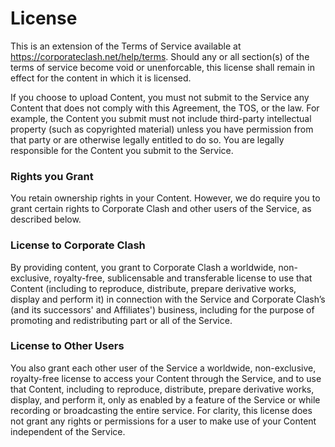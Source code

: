 # License

This is an extension of the Terms of Service available at https://corporateclash.net/help/terms. Should any or all section(s) of the terms of service become void or unenforcable, this license shall remain in effect for the content in which it is licensed.

If you choose to upload Content, you must not submit to the Service any Content that does not comply with this Agreement, the TOS, or the law. For example, the Content you submit must not include third-party intellectual property (such as copyrighted material) unless you have permission from that party or are otherwise legally entitled to do so. You are legally responsible for the Content you submit to the Service.

### Rights you Grant

You retain ownership rights in your Content. However, we do require you to grant certain rights to Corporate Clash and other users of the Service, as described below.

### License to Corporate Clash

By providing content, you grant to Corporate Clash a worldwide, non-exclusive, royalty-free, sublicensable and transferable license to use that Content (including to reproduce, distribute, prepare derivative works, display and perform it) in connection with the Service and Corporate Clash’s (and its successors' and Affiliates') business, including for the purpose of promoting and redistributing part or all of the Service.

### License to Other Users

You also grant each other user of the Service a worldwide, non-exclusive, royalty-free license to access your Content through the Service, and to use that Content, including to reproduce, distribute, prepare derivative works, display, and perform it, only as enabled by a feature of the Service or while recording or broadcasting the entire service. For clarity, this license does not grant any rights or permissions for a user to make use of your Content independent of the Service.

<br>
<br>
<br>
<br>
<br>
<br>
<br>
<br>
<br>
<br>
<br>
<br>
<br>
<br>
<br>
<br>
<br>
<br>
<br>
<br>
<br>
<br>
<br>
<br>
<br>
<br>
<br>
<br>
<br>
<br>
<br>
<br>
<br>
<br>
<br>
<br>
